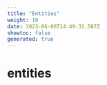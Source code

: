 ```yaml
---
title: "Entities"
weight: 10
date: 2023-06-06T14:49:31.587Z
showtoc: false
generated: true
---
```

<!-- This file was generated from the Vendure source. Do not modify. Instead, re-run the "docs:build" script -->


# entities